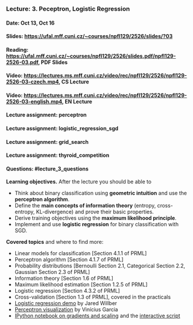 ### Lecture: 3. Peceptron, Logistic Regression
#### Date: Oct 13, Oct 16
#### Slides: https://ufal.mff.cuni.cz/~courses/npfl129/2526/slides/?03
#### Reading: https://ufal.mff.cuni.cz/~courses/npfl129/2526/slides.pdf/npfl129-2526-03.pdf, PDF Slides
#### Video: https://lectures.ms.mff.cuni.cz/video/rec/npfl129/2526/npfl129-2526-03-czech.mp4, CS Lecture
#### Video: https://lectures.ms.mff.cuni.cz/video/rec/npfl129/2526/npfl129-2526-03-english.mp4, EN Lecture
#### Lecture assignment: perceptron
#### Lecture assignment: logistic_regression_sgd
#### Lecture assignment: grid_search
#### Lecture assignment: thyroid_competition
#### Questions: #lecture_3_questions

**Learning objectives.** After the lecture you should be able to

- Think about binary classification using **geometric intuition** and use the
  **perceptron algorithm**.
- Define the **main concepts of information theory** (entropy, cross-entropy,
  KL-divergence) and prove their basic properties.
- Derive training objectives using the **maximum likelihood principle**.
- Implement and use **logistic regression** for binary classification with SGD.

**Covered topics** and where to find more:

- Linear models for classification [Section 4.1.1 of PRML]
- Perceptron algorithm [Section 4.1.7 of PRML]
- Probability distributions [Bernoulli Section 2.1, Categorical Section 2.2, Gaussian Section 2.3 of PRML]
- Information theory [Section 1.6 of PRML]
- Maximum likelihood estimation [Section 1.2.5 of PRML]
- Logistic regression [Section 4.3.2 of PRML]
- Cross-validation [Section 1.3 of PRML], covered in the practicals
- [Logistic regression demo](https://mlu-explain.github.io/logistic-regression) by Jared Willber
- [Perceptron visualization](https://vinizinho.net/projects/perceptron-viz/) by Vinícius Garcia
- [IPython notebook on gradients and scaling](https://github.com/ufal/npfl129/blob/master/notebooks/gradient2.ipynb) and the [interactive script](https://raw.githubusercontent.com/ufal/npfl129/refs/heads/master/notebooks/gradient_interactive.py)
